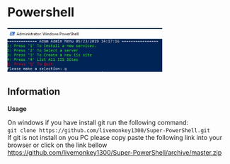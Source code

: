 <h1>Powershell</h1>
<p align="left">
  <img src="docs/display_console.JPG" width="350" title="hover text">
</p>

<h2>Information</h2>
<p>
<strong>Usage</strong>
<p>
On windows if you have install git run the following command: <br>
<code>git clone https://github.com/livemonkey1300/Super-PowerShell.git </code></br>
If git is not install on you PC please copy paste the following link into your browser or click on the link bellow
<a href="https://github.com/livemonkey1300/Super-PowerShell/archive/master.zip">https://github.com/livemonkey1300/Super-PowerShell/archive/master.zip</a>
</p>
</p>